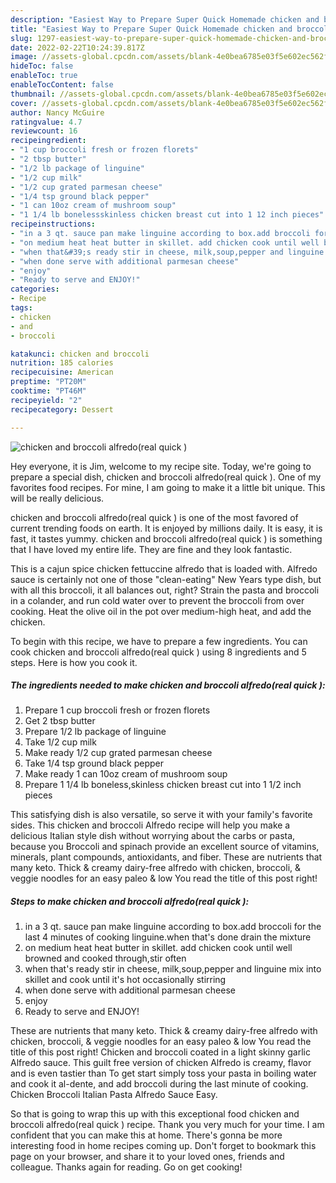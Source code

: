 ```yaml
---
description: "Easiest Way to Prepare Super Quick Homemade chicken and broccoli alfredo(real quick )"
title: "Easiest Way to Prepare Super Quick Homemade chicken and broccoli alfredo(real quick )"
slug: 1297-easiest-way-to-prepare-super-quick-homemade-chicken-and-broccoli-alfredoreal-quick
date: 2022-02-22T10:24:39.817Z
image: //assets-global.cpcdn.com/assets/blank-4e0bea6785e03f5e602ec562f230caae08da540cada707380b4fe1bbebba43da.png
hideToc: false
enableToc: true
enableTocContent: false
thumbnail: //assets-global.cpcdn.com/assets/blank-4e0bea6785e03f5e602ec562f230caae08da540cada707380b4fe1bbebba43da.png
cover: //assets-global.cpcdn.com/assets/blank-4e0bea6785e03f5e602ec562f230caae08da540cada707380b4fe1bbebba43da.png
author: Nancy McGuire
ratingvalue: 4.7
reviewcount: 16
recipeingredient:
- "1 cup broccoli fresh or frozen florets"
- "2 tbsp butter"
- "1/2 lb package of linguine"
- "1/2 cup milk"
- "1/2 cup grated parmesan cheese"
- "1/4 tsp ground black pepper"
- "1 can 10oz cream of mushroom soup"
- "1 1/4 lb bonelessskinless chicken breast cut into 1 12 inch pieces"
recipeinstructions:
- "in a 3 qt. sauce pan make linguine according to box.add broccoli for the last 4 minutes of cooking linguine.when that&#39;s done drain the mixture"
- "on medium heat heat butter in skillet. add chicken cook until well browned and cooked through,stir often"
- "when that&#39;s ready stir in cheese, milk,soup,pepper and linguine mix into skillet and cook until it&#39;s hot occasionally stirring"
- "when done serve with additional parmesan cheese"
- "enjoy"
- "Ready to serve and ENJOY!"
categories:
- Recipe
tags:
- chicken
- and
- broccoli

katakunci: chicken and broccoli 
nutrition: 185 calories
recipecuisine: American
preptime: "PT20M"
cooktime: "PT46M"
recipeyield: "2"
recipecategory: Dessert

---
```



![chicken and broccoli alfredo(real quick )](//assets-global.cpcdn.com/assets/blank-4e0bea6785e03f5e602ec562f230caae08da540cada707380b4fe1bbebba43da.png)

Hey everyone, it is Jim, welcome to my recipe site. Today, we're going to prepare a special dish, chicken and broccoli alfredo(real quick ). One of my favorites food recipes. For mine, I am going to make it a little bit unique. This will be really delicious.

chicken and broccoli alfredo(real quick ) is one of the most favored of current trending foods on earth. It is enjoyed by millions daily. It is easy, it is fast, it tastes yummy. chicken and broccoli alfredo(real quick ) is something that I have loved my entire life. They are fine and they look fantastic.

This is a cajun spice chicken fettuccine alfredo that is loaded with. Alfredo sauce is certainly not one of those &#34;clean-eating&#34; New Years type dish, but with all this broccoli, it all balances out, right? Strain the pasta and broccoli in a colander, and run cold water over to prevent the broccoli from over cooking. Heat the olive oil in the pot over medium-high heat, and add the chicken.


To begin with this recipe, we have to prepare a few ingredients. You can cook chicken and broccoli alfredo(real quick ) using 8 ingredients and 5 steps. Here is how you cook it.

<!--inarticleads1-->

##### The ingredients needed to make chicken and broccoli alfredo(real quick ):

1. Prepare 1 cup broccoli fresh or frozen florets
1. Get 2 tbsp butter
1. Prepare 1/2 lb package of linguine
1. Take 1/2 cup milk
1. Make ready 1/2 cup grated parmesan cheese
1. Take 1/4 tsp ground black pepper
1. Make ready 1 can 10oz cream of mushroom soup
1. Prepare 1 1/4 lb boneless,skinless chicken breast cut into 1 1/2 inch pieces


This satisfying dish is also versatile, so serve it with your family&#39;s favorite sides. This chicken and broccoli Alfredo recipe will help you make a delicious Italian style dish without worrying about the carbs or pasta, because you Broccoli and spinach provide an excellent source of vitamins, minerals, plant compounds, antioxidants, and fiber. These are nutrients that many keto. Thick &amp; creamy dairy-free alfredo with chicken, broccoli, &amp; veggie noodles for an easy paleo &amp; low You read the title of this post right! 

<!--inarticleads2-->

##### Steps to make chicken and broccoli alfredo(real quick ):

1. in a 3 qt. sauce pan make linguine according to box.add broccoli for the last 4 minutes of cooking linguine.when that&#39;s done drain the mixture
1. on medium heat heat butter in skillet. add chicken cook until well browned and cooked through,stir often
1. when that&#39;s ready stir in cheese, milk,soup,pepper and linguine mix into skillet and cook until it&#39;s hot occasionally stirring
1. when done serve with additional parmesan cheese
1. enjoy
1. Ready to serve and ENJOY!

These are nutrients that many keto. Thick &amp; creamy dairy-free alfredo with chicken, broccoli, &amp; veggie noodles for an easy paleo &amp; low You read the title of this post right! Chicken and broccoli coated in a light skinny garlic Alfredo sauce. This guilt free version of chicken Alfredo is creamy, flavor and is even tastier than To get start simply toss your pasta in boiling water and cook it al-dente, and add broccoli during the last minute of cooking. Chicken Broccoli Italian Pasta Alfredo Sauce Easy. 

So that is going to wrap this up with this exceptional food chicken and broccoli alfredo(real quick ) recipe. Thank you very much for your time. I am confident that you can make this at home. There's gonna be more interesting food in home recipes coming up. Don't forget to bookmark this page on your browser, and share it to your loved ones, friends and colleague. Thanks again for reading. Go on get cooking!
